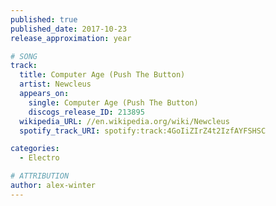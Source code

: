 ```yaml
---
published: true
published_date: 2017-10-23
release_approximation: year

# SONG
track:
  title: Computer Age (Push The Button)
  artist: Newcleus
  appears_on:
    single: Computer Age (Push The Button)
    discogs_release_ID: 213895
  wikipedia_URL: //en.wikipedia.org/wiki/Newcleus
  spotify_track_URI: spotify:track:4GoIiZIrZ4t2IzfAYFSHSC

categories:
  - Electro

# ATTRIBUTION
author: alex-winter
---
```

